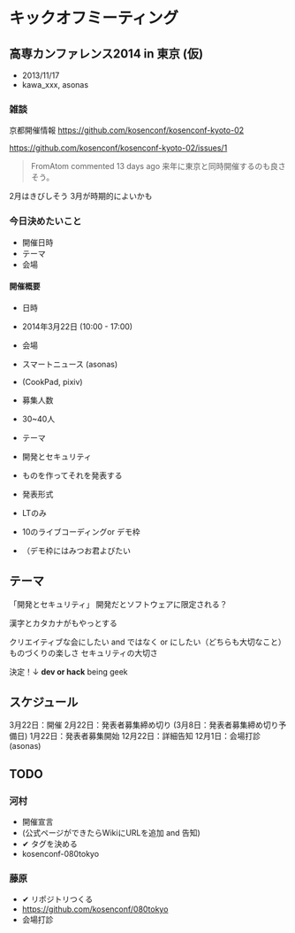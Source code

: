 # キックオフミーティング

## 高専カンファレンス2014 in 東京 (仮)

* 2013/11/17
* kawa_xxx, asonas

### 雑談

京都開催情報
https://github.com/kosenconf/kosenconf-kyoto-02

https://github.com/kosenconf/kosenconf-kyoto-02/issues/1

> FromAtom commented 13 days ago
> 来年に東京と同時開催するのも良さそう。

2月はきびしそう
3月が時期的によいかも

### 今日決めたいこと

* 開催日時
* テーマ
* 会場


#### 開催概要

* 日時
 * 2014年3月22日 (10:00 - 17:00)

* 会場
 * スマートニュース (asonas)
 * (CookPad, pixiv)
* 募集人数
 * 30~40人
* テーマ
 * 開発とセキュリティ
 * ものを作ってそれを発表する
* 発表形式
 * LTのみ
 * 10のライブコーディングor デモ枠
 * （デモ枠にはみつお君よびたい

## テーマ

「開発とセキュリティ」
開発だとソフトウェアに限定される？

漢字とカタカナがもやっとする

クリエイティブな会にしたい
and ではなく or にしたい（どちらも大切なこと）
ものづくりの楽しさ
セキュリティの大切さ

決定！↓
**dev or hack**
being geek

## スケジュール

3月22日：開催
2月22日：発表者募集締め切り
(3月8日：発表者募集締め切り予備日)
1月22日：発表者募集開始
12月22日：詳細告知
12月1日：会場打診(asonas)

## TODO

###  河村
* 開催宣言
* (公式ページができたらWikiにURLを追加 and 告知)
* ✔ タグを決める
 * kosenconf-080tokyo

### 藤原
* ✔ リポジトリつくる
 * https://github.com/kosenconf/080tokyo
* 会場打診
